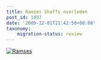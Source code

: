 ```yaml
---
title: Ramses Shaffy overleden
post_id: 1097
date: '2009-12-01T21:42:50+00:00'
taxonomy:
    migration-status: review
---
```

[![](/wp-content/uploads/2009/12/ramses.jpg "Ramses")](/wp-content/uploads/2009/12/ramses.jpg)
